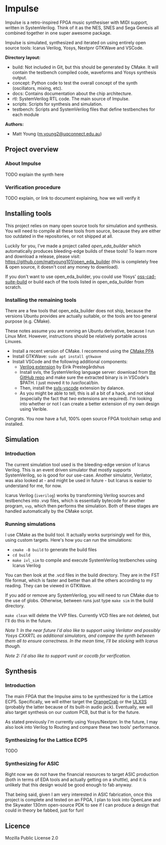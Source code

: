 # Impulse
Impulse is a retro-inspired FPGA music synthesiser with MIDI support, written in SystemVerilog. Think of it as
the NES, SNES and Sega Genesis all combined together in one super awesome package.

Impulse is simulated, synthesized and iterated on using entirely open source tools: Icarus Verilog, Yosys, Nextpnr
GTKWave and VSCode.

**Directory layout:**
- build: Not included in Git, but this should be generated by CMake. It will contain the testbench compiled code, waveforms
and Yosys synthesis output.
- concept: Python code to test the overall concept of the synth (oscillators, mixing, etc).
- docs: Contains documentation about the chip architecture.
- rtl: SystemVerilog RTL code. The main source of Impulse.
- scripts: Scripts for synthesis and simulation.
- testbench: Scripts and SystemVerilog files that define testbenches for each module

**Authors:**
- Matt Young (m.young2@uqconnect.edu.au)

## Project overview
### About Impulse
TODO explain the synth here

### Verification procedure
TODO explain, or link to document explaining, how we will verify it

## Installing tools
This project relies on many open source tools for simulation and synthesis. You will need to
compile all these tools from source, because they are either too outdated in the repositories, or not shipped at all.

Luckily for you, I've made a project called *open_eda_builder* which automatically produces bleeding-edge
builds of these tools! To learn more and download a release, please visit: https://github.com/mattyoung101/open_eda_builder 
(this is completely free & open source, it doesn't cost any money to download).

If you don't want to use open_eda_builder, you could use Yosys' [oss-cad-suite-build](https://github.com/YosysHQ/oss-cad-suite-build)
or build each of the tools listed in open_eda_builder from scratch.

### Installing the remaining tools
There are a few tools that open_eda_builder does not ship, because the versions Ubuntu provides are actually
suitable, or the tools are too general purpose (e.g. CMake).

These notes assume you are running an Ubuntu derivative, because I run Linux Mint. However, instructions should
be relatively portable across Linuxes.

- Install a recent version of CMake. I recommend using the [CMake PPA](https://apt.kitware.com/)
- Install GTKWave: `sudo apt install gtkwave`
- Install VSCode and the following additional components:
    - [Verilog extension](https://marketplace.visualstudio.com/items?itemName=eirikpre.systemverilog) by Eirik Prestegårdshus
    - Install svls, the SystemVerilog language server: download from [the GitHub repo](https://github.com/dalance/svls) and
    make sure the extracted binary is in VSCode's $PATH. I just moved it to /usr/local/bin.
    - Then, install the [svls-vscode](https://marketplace.visualstudio.com/items?itemName=dalance.svls-vscode) extension by dalance.
    - As you might be able to tell, this is all a bit of a hack, and not ideal (especially the fact that _two_ extensions are
    required). I'm looking into whether or not I can create a better extension of my own design using Verible.

Congrats. You now have a full, 100% open source FPGA toolchain setup and installed.

## Simulation
### Introduction
The current simulation tool used is the bleeding-edge version of Icarus Verilog. This is an event driven simulator
that mostly supports SystemVerilog, so is good for our use-case. Another simulator, Verilator, was also looked at -
and might be used in future - but Icarus is easier to understand for me, for now.

Icarus Verilog (`iverilog`) works by transforming Verilog sources and testbenches into .vvp files, which is essentially
bytecode for another program, `vvp`, which then performs the simulation. Both of these stages are handled automatically
by the CMake script.

### Running simulations
I use CMake as the build tool. It actually works surprisingly well for this, using custom targets. Here's how you can run
the simulations:

- `cmake -B build` to generate the build files
- `cd build`
- `make ivl_sim` to compile and execute SystemVerilog testbenches using Icarus Verilog

You can then look at the .vcd files in the build directory. They are in the FST file format, which is faster
and better than all the others according to my reading. They can be viewed in GTKWave.

If you add or remove any SystemVerilog, you will need to run CMake due to the use of globs. Otherwise, between
runs just type `make sim` in the build directory.

`make clean` will delete the VVP files. Currently VCD files are not deleted, but I'll do this in the future.

_Note 1: In the near future I'd also like to support using Verilator and possibly Yosys CXXRTL as additional simulators, and compare the synth between them all to ensure correctness. In the mean time, I'll be sticking with Icarus though._

_Note 2: I'd also like to support vunit or cocotb for verification._

## Synthesis
### Introduction
The main FPGA that the Impulse aims to be synthesized for is the Lattice ECP5. Specifically, we will either
target the [OrangeCrab](https://groupgets.com/manufacturers/good-stuff-department/products/orangecrab) or
the [ULX3S](https://www.crowdsupply.com/radiona/ulx3s) (probably the latter because of its built-in audio
jack). Eventually, we will also target synthesis on our custom PCB, but that is for the future.

As stated previously I'm currently using Yosys/Nextpnr. In the future, I may also look into
Verilog to Routing and compare these two tools' performance.

### Synthesizing for the Lattice ECP5
TODO

### Synthesizing for ASIC
Right now we do not have the financial resources to target ASIC production (both in terms of EDA tools and actually
getting on a shuttle), and it is unlikely that this design would be good enough to fab anyway.

That being said, given I am very interested in ASIC fabrication, once this project is complete and tested on an FPGA,
I plan to look into OpenLane and the Skywater 130nm open-source PDK to see if I can produce a design that could in 
theory be fabbed, just for fun!

## Licence
Mozilla Public License 2.0